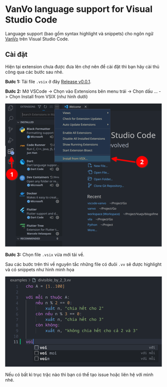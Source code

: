 # VanVo language support for Visual Studio Code

Language support (bao gồm syntax highlight và snippets) cho ngôn ngữ [VanVo](https://github.com/balldk/vanvo) trên Visual Studio Code.

## Cài đặt

Hiện tại extension chưa được đưa lên chợ nên để cài đặt thì bạn hãy cài thủ công qua các bước sau nhé.

**Bước 1:** Tải file `.vsix` ở đây [Release v0.0.1](https://github.com/balldk/vscode-vanvo/releases/tag/v0.0.1).

**Bước 2:** Mở VSCode -> Chọn vào Extensions bên menu trái -> Chọn dấu ... -> Chọn Install from VSIX (như hình dưới)

![screenshot-step-2](./screenshots/screenshot_step_2.png)

**Bước 3:** Chọn file `.vsix` vừa mới tải về.

Sau các bước trên thì về nguyên tắc những file có đuôi `.vv` sẽ được highlight và có snippets như hình minh họa

![screenshot-step-2](./screenshots/screenshot_result.png)

Nếu có bất kì trục trặc nào thì bạn có thể tạo issue hoặc liên hệ với mình nhé.